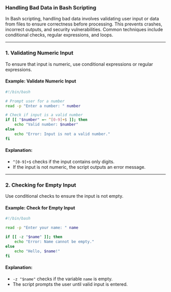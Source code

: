 ### Handling Bad Data in Bash Scripting

In Bash scripting, handling bad data involves validating user input or data from files to ensure correctness before processing. This prevents crashes, incorrect outputs, and security vulnerabilities. Common techniques include conditional checks, regular expressions, and loops.

---

### **1. Validating Numeric Input**

To ensure that input is numeric, use conditional expressions or regular expressions.

#### Example: Validate Numeric Input

```bash
#!/bin/bash

# Prompt user for a number
read -p "Enter a number: " number

# Check if input is a valid number
if [[ "$number" =~ ^[0-9]+$ ]]; then
    echo "Valid number: $number"
else
    echo "Error: Input is not a valid number."
fi
```

#### Explanation:

- `^[0-9]+$` checks if the input contains only digits.
- If the input is not numeric, the script outputs an error message.

---

### **2. Checking for Empty Input**

Use conditional checks to ensure the input is not empty.

#### Example: Check for Empty Input

```bash
#!/bin/bash

read -p "Enter your name: " name

if [[ -z "$name" ]]; then
    echo "Error: Name cannot be empty."
else
    echo "Hello, $name!"
fi
```

#### Explanation:

- `-z "$name"` checks if the variable `name` is empty.
- The script prompts the user until valid input is entered.

